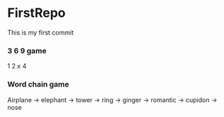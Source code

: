 # FirstRepo


This is my first commit

### 3 6 9 game

1
2
x
4


### Word chain game

Airplane -> elephant -> tower -> ring -> ginger -> romantic -> cupidon -> nose
